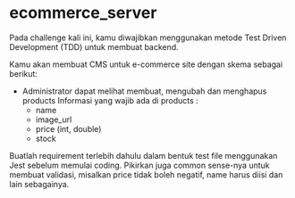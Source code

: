# ecommerce_server

Pada challenge kali ini, kamu diwajibkan menggunakan metode Test Driven Development (TDD) untuk membuat backend. 

Kamu akan membuat CMS untuk e-commerce site dengan skema sebagai berikut: 
- Administrator dapat melihat membuat, mengubah dan menghapus products Informasi yang wajib ada di products : 
    - name 
    - image_url 
    - price (int, double)
    - stock 

Buatlah requirement terlebih dahulu dalam bentuk test file menggunakan Jest 
sebelum memulai coding. 
Pikirkan juga common sense-nya untuk membuat validasi, misalkan price tidak boleh negatif, name harus diisi dan lain sebagainya. 
